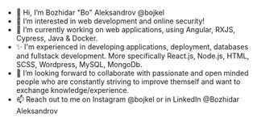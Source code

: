 - 👋 Hi, I’m Bozhidar "Bo" Aleksandrov @bojkel
- 👀 I’m interested in web development and online security!
- 🌱 I’m currently working on web applications, using Angular, RXJS, Cypress, Java & Docker. 
- ✨ I'm experienced in developing applications, deployment, databases and fullstack development. More specifically React.js, Node.js, HTML, SCSS, Wordpress, MySQL, MongoDb.
- 💞️ I’m looking forward to collaborate with passionate and open minded people who are constantly striving to improve themself and want to exchange knowledge/experience.
- 📫 Reach out to me on Instagram @bojkel or in LinkedIn @Bozhidar Aleksandrov

<!---
bojkel/bojkel is a ✨ special ✨ repository because its `README.md` (this file) appears on your GitHub profile.
You can click the Preview link to take a look at your changes.
--->
